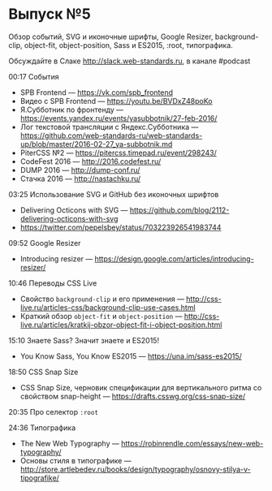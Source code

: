 # Выпуск №5

Обзор событий, SVG и иконочные шрифты, Google Resizer, background-clip, object-fit, object-position, Sass и ES2015, :root, типографика.

Обсуждайте в Слаке http://slack.web-standards.ru, в канале #​podcast

00:17 События

- SPB Frontend — https://vk.com/spb_frontend
- Видео с SPB Frontend — https://youtu.be/BVDxZ48poKo
- Я.Субботник по фронтенду — https://events.yandex.ru/events/yasubbotnik/27-feb-2016/
- Лог текстовой трансляции с Яндекс.Субботника — https://github.com/web-standards-ru/web-standards-up/blob/master/2016-02-27_ya-subbotnik.md
- PiterCSS №2 — https://pitercss.timepad.ru/event/298243/
- CodeFest 2016 — http://2016.codefest.ru/
- DUMP 2016 — http://dump-conf.ru/
- Стачка 2016 — http://nastachku.ru/

03:25 Использование SVG и GitHub без иконочных шрифтов

- Delivering Octicons with SVG — https://github.com/blog/2112-delivering-octicons-with-svg
- https://twitter.com/pepelsbey/status/703223926541983744

09:52 Google Resizer

- Introducing resizer — https://design.google.com/articles/introducing-resizer/

10:46 Переводы CSS Live

- Свойство `background-clip` и его применения — http://css-live.ru/articles-css/background-clip-use-cases.html
- Краткий обзор `object-fit` и `object-position` — http://css-live.ru/articles/kratkij-obzor-object-fit-i-object-position.html

15:10 Знаете Sass? Значит знаете и ES2015!

- You Know Sass, You Know ES2015 — https://una.im/sass-es2015/

18:50 CSS Snap Size

- CSS Snap Size, черновик спецификации для вертикального ритма со свойством snap-height — https://drafts.csswg.org/css-snap-size/

20:35 Про селектор `:root`

24:36 Типографика

- The New Web Typography — https://robinrendle.com/essays/new-web-typography/
- Основы стиля в типографике — http://store.artlebedev.ru/books/design/typography/osnovy-stilya-v-tipografike/
